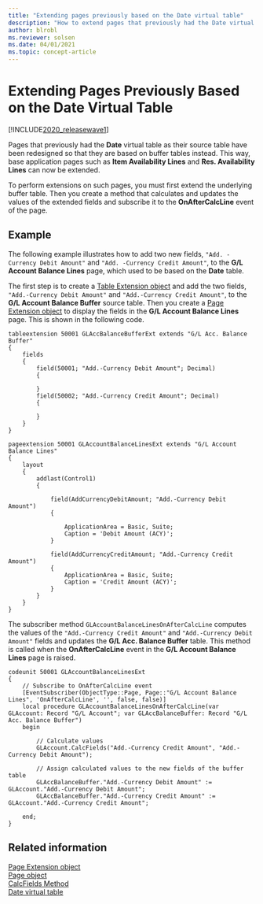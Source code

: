 ```yaml
---
title: "Extending pages previously based on the Date virtual table"
description: "How to extend pages that previously had the Date virtual table as their source table."
author: blrobl
ms.reviewer: solsen
ms.date: 04/01/2021
ms.topic: concept-article
---
```


# Extending Pages Previously Based on the Date Virtual Table

[!INCLUDE[2020_releasewave1](../includes/2020_releasewave1.md)]

Pages that previously had the **Date** virtual table as their source table have been redesigned so that they are based on buffer tables instead. This way, base application pages such as **Item Availability Lines** and **Res. Availability Lines** can now be extended.

To perform extensions on such pages, you must first extend the underlying buffer table. Then you create a method that calculates and updates the values of the extended fields and subscribe it to the **OnAfterCalcLine** event of the page.

## Example

The following example illustrates how to add two new fields, `"Add. -Currency Debit Amount"` and `"Add. -Currency Credit Amount"`, to the **G/L Account Balance Lines** page, which used to be based on the **Date** table.

The first step is to create a [Table Extension object](devenv-table-ext-object.md) and add the two fields, `"Add.-Currency Debit Amount"` and `"Add.-Currency Credit Amount"`, to the **G/L Account Balance Buffer** source table. Then you create a [Page Extension object](devenv-page-ext-object.md) to display the fields in the **G/L Account Balance Lines** page. This is shown in the following code.

```AL
tableextension 50001 GLAccBalanceBufferExt extends "G/L Acc. Balance Buffer"
{
    fields
    {
        field(50001; "Add.-Currency Debit Amount"; Decimal)
        {

        }
        field(50002; "Add.-Currency Credit Amount"; Decimal)
        {

        }
    }
}

pageextension 50001 GLAccountBalanceLinesExt extends "G/L Account Balance Lines"
{
    layout
    {
        addlast(Control1)
        {

            field(AddCurrencyDebitAmount; "Add.-Currency Debit Amount")
            {

                ApplicationArea = Basic, Suite;
                Caption = 'Debit Amount (ACY)';
            }

            field(AddCurrencyCreditAmount; "Add.-Currency Credit Amount")
            {
                ApplicationArea = Basic, Suite;
                Caption = 'Credit Amount (ACY)';
            }
        }
    }
}
```

The subscriber method `GLAccountBalanceLinesOnAfterCalcLine` computes the values of the `"Add.-Currency Credit Amount"` and `"Add.-Currency Debit Amount"` fields and updates the **G/L Acc. Balance Buffer** table. This method is called when the **OnAfterCalcLine** event in the **G/L Account Balance Lines** page is raised.

```AL
codeunit 50001 GLAccountBalanceLinesExt
{
    // Subscribe to OnAfterCalcLine event
    [EventSubscriber(ObjectType::Page, Page::"G/L Account Balance Lines", 'OnAfterCalcLine', '', false, false)]
    local procedure GLAccountBalanceLinesOnAfterCalcLine(var GLAccount: Record "G/L Account"; var GLAccBalanceBuffer: Record "G/L Acc. Balance Buffer")
    begin

        // Calculate values
        GLAccount.CalcFields("Add.-Currency Credit Amount", "Add.-Currency Debit Amount");

        // Assign calculated values to the new fields of the buffer table
        GLAccBalanceBuffer."Add.-Currency Debit Amount" := GLAccount."Add.-Currency Debit Amount";
        GLAccBalanceBuffer."Add.-Currency Credit Amount" := GLAccount."Add.-Currency Credit Amount";

    end;
}
```

## Related information

[Page Extension object](devenv-page-ext-object.md)  
[Page object](devenv-page-object.md)  
[CalcFields Method](methods-auto/record/record-calcfields-method.md)  
[Date virtual table](devenv-date-virtual-table.md)
